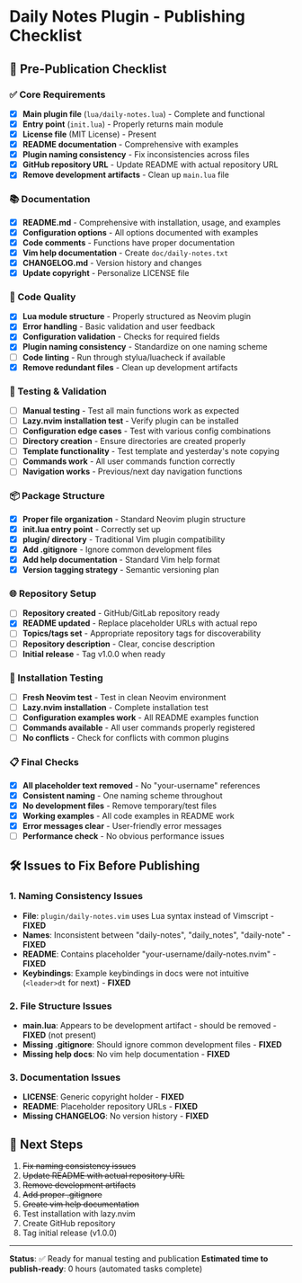 # Daily Notes Plugin - Publishing Checklist

## 🚀 Pre-Publication Checklist

### ✅ Core Requirements
- [x] **Main plugin file** (`lua/daily-notes.lua`) - Complete and functional
- [x] **Entry point** (`init.lua`) - Properly returns main module
- [x] **License file** (MIT License) - Present
- [x] **README documentation** - Comprehensive with examples
- [x] **Plugin naming consistency** - Fix inconsistencies across files
- [x] **GitHub repository URL** - Update README with actual repository URL
- [x] **Remove development artifacts** - Clean up `main.lua` file

### 📚 Documentation
- [x] **README.md** - Comprehensive with installation, usage, and examples
- [x] **Configuration options** - All options documented with examples
- [x] **Code comments** - Functions have proper documentation
- [x] **Vim help documentation** - Create `doc/daily-notes.txt`
- [x] **CHANGELOG.md** - Version history and changes
- [x] **Update copyright** - Personalize LICENSE file

### 🔧 Code Quality
- [x] **Lua module structure** - Properly structured as Neovim plugin
- [x] **Error handling** - Basic validation and user feedback
- [x] **Configuration validation** - Checks for required fields
- [x] **Plugin naming consistency** - Standardize on one naming scheme
- [ ] **Code linting** - Run through stylua/luacheck if available
- [x] **Remove redundant files** - Clean up development artifacts

### 🧪 Testing & Validation
- [ ] **Manual testing** - Test all main functions work as expected
- [ ] **Lazy.nvim installation test** - Verify plugin can be installed
- [ ] **Configuration edge cases** - Test with various config combinations
- [ ] **Directory creation** - Ensure directories are created properly
- [ ] **Template functionality** - Test template and yesterday's note copying
- [ ] **Commands work** - All user commands function correctly
- [ ] **Navigation works** - Previous/next day navigation functions

### 📦 Package Structure
- [x] **Proper file organization** - Standard Neovim plugin structure
- [x] **init.lua entry point** - Correctly set up
- [x] **plugin/ directory** - Traditional Vim plugin compatibility
- [x] **Add .gitignore** - Ignore common development files
- [x] **Add help documentation** - Standard Vim help format
- [x] **Version tagging strategy** - Semantic versioning plan

### 🌐 Repository Setup
- [ ] **Repository created** - GitHub/GitLab repository ready
- [x] **README updated** - Replace placeholder URLs with actual repo
- [ ] **Topics/tags set** - Appropriate repository tags for discoverability
- [ ] **Repository description** - Clear, concise description
- [ ] **Initial release** - Tag v1.0.0 when ready

### 🔄 Installation Testing
- [ ] **Fresh Neovim test** - Test in clean Neovim environment
- [ ] **Lazy.nvim installation** - Complete installation test
- [ ] **Configuration examples work** - All README examples function
- [ ] **Commands available** - All user commands properly registered
- [ ] **No conflicts** - Check for conflicts with common plugins

### 📋 Final Checks
- [x] **All placeholder text removed** - No "your-username" references
- [x] **Consistent naming** - One naming scheme throughout
- [x] **No development files** - Remove temporary/test files
- [x] **Working examples** - All code examples in README work
- [x] **Error messages clear** - User-friendly error messages
- [ ] **Performance check** - No obvious performance issues

## 🛠️ Issues to Fix Before Publishing

### 1. Naming Consistency Issues
- **File**: `plugin/daily-notes.vim` uses Lua syntax instead of Vimscript - **FIXED**
- **Names**: Inconsistent between "daily-notes", "daily_notes", "daily-note" - **FIXED**
- **README**: Contains placeholder "your-username/daily-notes.nvim" - **FIXED**
- **Keybindings**: Example keybindings in docs were not intuitive (`<leader>dt` for next) - **FIXED**

### 2. File Structure Issues
- **main.lua**: Appears to be development artifact - should be removed - **FIXED** (not present)
- **Missing .gitignore**: Should ignore common development files - **FIXED**
- **Missing help docs**: No vim help documentation - **FIXED**

### 3. Documentation Issues
- **LICENSE**: Generic copyright holder - **FIXED**
- **README**: Placeholder repository URLs - **FIXED**
- **Missing CHANGELOG**: No version history - **FIXED**

## 🚀 Next Steps
1. ~~Fix naming consistency issues~~
2. ~~Update README with actual repository URL~~
3. ~~Remove development artifacts~~
4. ~~Add proper .gitignore~~
5. ~~Create vim help documentation~~
6. Test installation with lazy.nvim
7. Create GitHub repository
8. Tag initial release (v1.0.0)

---

**Status**: ✅ Ready for manual testing and publication
**Estimated time to publish-ready**: 0 hours (automated tasks complete)
